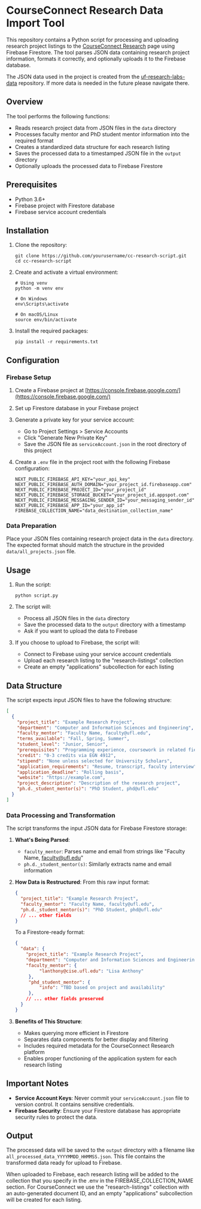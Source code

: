# CourseConnect Research Data Import Tool

This repository contains a Python script for processing and uploading research project listings to the [CourseConnect Research](https://github.com/courseconnect-team/courseconnect) page using Firebase Firestore. The tool parses JSON data containing research project information, formats it correctly, and optionally uploads it to the Firebase database.

The JSON data used in the project is created from the [uf-research-labs-data](https://github.com/raidenwilliams/uf-research-labs-data) repository. If more data is needed in the future please navigate there.

## Overview

The tool performs the following functions:
- Reads research project data from JSON files in the `data` directory
- Processes faculty mentor and PhD student mentor information into the required format
- Creates a standardized data structure for each research listing
- Saves the processed data to a timestamped JSON file in the `output` directory
- Optionally uploads the processed data to Firebase Firestore

## Prerequisites

- Python 3.6+
- Firebase project with Firestore database
- Firebase service account credentials

## Installation

1. Clone the repository:
   ```
   git clone https://github.com/yourusername/cc-research-script.git
   cd cc-research-script
   ```

2. Create and activate a virtual environment:
   ```
   # Using venv
   python -m venv env
   
   # On Windows
   env\Scripts\activate
   
   # On macOS/Linux
   source env/bin/activate
   ```

3. Install the required packages:
   ```
   pip install -r requirements.txt
   ```

## Configuration

### Firebase Setup

1. Create a Firebase project at [https://console.firebase.google.com/](https://console.firebase.google.com/)

2. Set up Firestore database in your Firebase project

3. Generate a private key for your service account:
   - Go to Project Settings > Service Accounts
   - Click "Generate New Private Key"
   - Save the JSON file as `serviceAccount.json` in the root directory of this project

4. Create a `.env` file in the project root with the following Firebase configuration:
   ```
   NEXT_PUBLIC_FIREBASE_API_KEY="your_api_key"
   NEXT_PUBLIC_FIREBASE_AUTH_DOMAIN="your_project_id.firebaseapp.com"
   NEXT_PUBLIC_FIREBASE_PROJECT_ID="your_project_id"
   NEXT_PUBLIC_FIREBASE_STORAGE_BUCKET="your_project_id.appspot.com"
   NEXT_PUBLIC_FIREBASE_MESSAGING_SENDER_ID="your_messaging_sender_id"
   NEXT_PUBLIC_FIREBASE_APP_ID="your_app_id"
   FIREBASE_COLLECTION_NAME="data_destination_collection_name"
   ```

### Data Preparation

Place your JSON files containing research project data in the `data` directory. The expected format should match the structure in the provided `data/all_projects.json` file.

## Usage

1. Run the script:
   ```
   python script.py
   ```

2. The script will:
   - Process all JSON files in the `data` directory
   - Save the processed data to the `output` directory with a timestamp
   - Ask if you want to upload the data to Firebase

3. If you choose to upload to Firebase, the script will:
   - Connect to Firebase using your service account credentials
   - Upload each research listing to the "research-listings" collection
   - Create an empty "applications" subcollection for each listing

## Data Structure

The script expects input JSON files to have the following structure:

```json
[
  {
    "project_title": "Example Research Project",
    "department": "Computer and Information Sciences and Engineering",
    "faculty_mentor": "Faculty Name, faculty@ufl.edu",
    "terms_available": "Fall, Spring, Summer",
    "student_level": "Junior, Senior",
    "prerequisites": "Programming experience, coursework in related field",
    "credit": "0-3 credits via EGN 4912",
    "stipend": "None unless selected for University Scholars",
    "application_requirements": "Resume, transcript, faculty interview",
    "application_deadline": "Rolling basis",
    "website": "https://example.com",
    "project_description": "Description of the research project",
    "ph.d._student_mentor(s)": "PhD Student, phd@ufl.edu"
  }
]
```

### Data Processing and Transformation

The script transforms the input JSON data for Firebase Firestore storage:

1. **What's Being Parsed**:
   - `faculty_mentor`: Parses name and email from strings like "Faculty Name, faculty@ufl.edu"
   - `ph.d._student_mentor(s)`: Similarly extracts name and email information

2. **How Data is Restructured**:
   From this raw input format:
   ```json
   {
     "project_title": "Example Research Project",
     "faculty_mentor": "Faculty Name, faculty@ufl.edu",
     "ph.d._student_mentor(s)": "PhD Student, phd@ufl.edu"
     // ... other fields
   }
   ```

   To a Firestore-ready format:
   ```json
   {
     "data": {
       "project_title": "Example Research Project",
       "department": "Computer and Information Sciences and Engineering",
       "faculty_mentor": {
            "lanthony@cise.ufl.edu": "Lisa Anthony"
        },
        "phd_student_mentor": {
            "info": "TBD based on project and availability"
        },
       // ... other fields preserved
     }
   }
   ```

3. **Benefits of This Structure**:
   - Makes querying more efficient in Firestore
   - Separates data components for better display and filtering
   - Includes required metadata for the CourseConnect Research platform
   - Enables proper functioning of the application system for each research listing

## Important Notes

- **Service Account Keys**: Never commit your `serviceAccount.json` file to version control. It contains sensitive credentials.
- **Firebase Security**: Ensure your Firestore database has appropriate security rules to protect the data.

## Output

The processed data will be saved to the `output` directory with a filename like `all_processed_data_YYYYMMDD_HHMMSS.json`. This file contains the transformed data ready for upload to Firebase.

When uploaded to Firebase, each research listing will be added to the collection that you specify in the .env in the FIREBASE_COLLECTION_NAME section. For CourseConnect we use the "research-listings" collection with an auto-generated document ID, and an empty "applications" subcollection will be created for each listing.